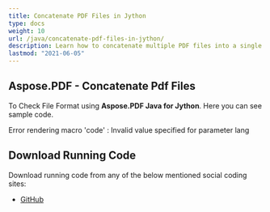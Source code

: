```yaml
---
title: Concatenate PDF Files in Jython
type: docs
weight: 10
url: /java/concatenate-pdf-files-in-jython/
description: Learn how to concatenate multiple PDF files into a single document using Jython and Aspose.PDF for simplified file handling.
lastmod: "2021-06-05"
---
```


## Aspose.PDF - Concatenate Pdf Files

To Check File Format using **Aspose.PDF Java for Jython**. Here you can see sample code.

Error rendering macro 'code' : Invalid value specified for parameter lang

## Download Running Code

Download running code from any of the below mentioned social coding sites:

- [GitHub](https://github.com/aspose-pdf/Aspose.PDF-for-Java/releases)
